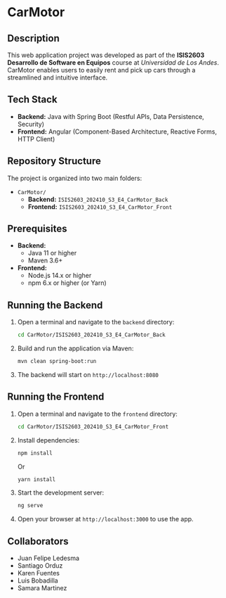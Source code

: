 # CarMotor

## Description

This web application project was developed as part of the **ISIS2603 Desarrollo de Software en Equipos** course at _Universidad de Los Andes_. CarMotor enables users to easily rent and pick up cars through a streamlined and intuitive interface.

## Tech Stack

- **Backend:** Java with Spring Boot (Restful APIs, Data Persistence, Security)
- **Frontend:** Angular (Component-Based Architecture, Reactive Forms, HTTP Client)

## Repository Structure 

The project is organized into two main folders:

- `CarMotor/`
    - **Backend:** `ISIS2603_202410_S3_E4_CarMotor_Back`
    - **Frontend:** `ISIS2603_202410_S3_E4_CarMotor_Front`

## Prerequisites

- **Backend:**
    - Java 11 or higher 
    - Maven 3.6+
- **Frontend:**
    - Node.js 14.x or higher
    - npm 6.x or higher (or Yarn)

## Running the Backend

1. Open a terminal and navigate to the `backend` directory:
    ```bash
    cd CarMotor/ISIS2603_202410_S3_E4_CarMotor_Back
    ```
2. Build and run the application via Maven:
    ```bash
    mvn clean spring-boot:run
    ```
3. The backend will start on `http://localhost:8080`

## Running the Frontend 

1. Open a terminal and navigate to the `frontend` directory:
    ```bash
    cd CarMotor/ISIS2603_202410_S3_E4_CarMotor_Front
    ```
2. Install dependencies:
    ```bash
    npm install
    ```
    Or
    ```bash
    yarn install
    ```
3. Start the development server:
    ```bash
    ng serve
    ```
4. Open your browser at `http://localhost:3000` to use the app.

## Collaborators

- Juan Felipe Ledesma
- Santiago Orduz
- Karen Fuentes
- Luis Bobadilla
- Samara Martinez 



